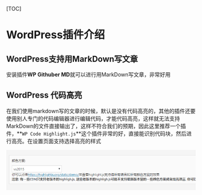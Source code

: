 [TOC]

# WordPress插件介绍

## WordPress支持用MarkDown写文章

安装插件**WP Githuber MD**就可以进行用MarkDown写文章，非常好用

## WordPress 代码高亮

在我们使用markdown写的文章的时候，默认是没有代码高亮的，其他的插件还要使用别人专门的代码编辑器进行编辑代码，才能代码高亮，这样就无法支持MarkDown的文件直接输出了，这样不符合我们的预期，因此这里推荐一个插件，**`WP Code Highlight.js`**这个插件非常的好，直接能识别代码块，然后进行高亮。在设置页面支持选择高亮的样式

![代码高亮设置颜色主题](img\代码高亮设置颜色主题.png)

